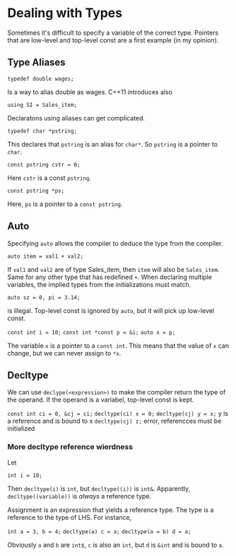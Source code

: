 # Dealing with Types

Sometimes it's difficult to specify a variable of the correct type. Pointers that are low-level and top-level const are a first example (in my opinion).

## Type Aliases

`typedef double wages;`

Is a way to alias double as wages. C++11 introduces also

`using SI = Sales_item;`

Declaratons using aliases can get complicated.

`typedef char *pstring;`

This declares that `pstring` is an alias for `char*`. So `pstring` is a pointer to `char`.

`const pstring cstr = 0;`

Here `cstr` is a const `pstring`.

`const pstring *ps;`

Here, `ps` is a pointer to a `const pstring`.

## Auto

Specifying `auto` allows the compiler to deduce the type from the compiler.

`auto item = val1 + val2;`

If `val1` and `val2` are of type Sales_item, then `item` will also be `Sales_item`. Same for any other type that has redefined `+`. When declaring multiple variables, the implied types from the initializations must match.

`auto sz = 0, pi = 3.14;`

is illegal. Top-level const is ignored by `auto`, but it will pick up low-level const.

`const int i = 10;`
`const int *const p = &i;`
`auto x = p;`

The variable `x` is a pointer to a `const int`. This means that the value of `x` can change, but we can never assign to `*x`.

## Decltype

We can use `declype(<expression>)` to make the compiler return the type of the operand. If the operand is a variabel, top-level const is kept.

`const int ci = 0, &cj = ci;`
`decltype(ci) x = 0;`
`decltype(cj) y = x;` y is a reference and is bound to x
`decltype(cj) z;` error, referencces must be initialized

### More decltype reference wierdness

Let

`int i = 10;`

Then `decltype(i)` is `int`, but `decltype((i))` is `int&`. Apparently, `decltype((variable))` is *always* a reference type. 

Assignment is an expression that yields a reference type. The type is a reference to the type of LHS. For instance, 

`int a = 3, b = 4;`
`decltype(a) c = a;`
`decltype(a = b) d = a;`

Obviously `a` and `b` are `int`s, `c` is also an `int`, but `d` is `&int` and is bound to `a`.